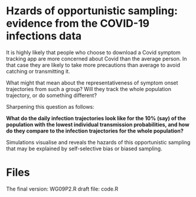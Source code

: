 # Hzards of opportunistic sampling: evidence from the COVID-19 infections data

It is highly likely that people who choose to download a Covid symptom tracking app are more concerned about Covid than the average person. In that case they are likely to take more precautions than average to avoid catching or transmitting it. 

What might that mean about the representativeness of symptom onset trajectories from such a group? Will they track the whole population trajectory, or do something different? 

Sharpening this question as follows: 

**What do the daily infection trajectories look like for the 10% (say) of the population with the lowest individual transmission probabilities, and how do they compare to the infection trajectories for the whole population?**

Simulations visualise and reveals the hazards of this opportunistic sampling that may be explained by self-selective bias or biased sampling.

# Files
The final version: WG09P2.R 
draft file: code.R
